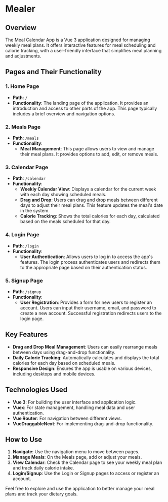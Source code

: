 # Mealer


## Overview

The Meal Calendar App is a Vue 3 application designed for managing weekly meal plans. It offers interactive features for meal scheduling and calorie tracking, with a user-friendly interface that simplifies meal planning and adjustments.

## Pages and Their Functionality

### 1. **Home Page**
- **Path**: `/`
- **Functionality**: The landing page of the application. It provides an introduction and access to other parts of the app. This page typically includes a brief overview and navigation options.

### 2. **Meals Page**
- **Path**: `/meals`
- **Functionality**: 
  - **Meal Management**: This page allows users to view and manage their meal plans. It provides options to add, edit, or remove meals.

### 3. **Calendar Page**
- **Path**: `/calendar`
- **Functionality**:
  - **Weekly Calendar View**: Displays a calendar for the current week with each day showing scheduled meals.
  - **Drag and Drop**: Users can drag and drop meals between different days to adjust their meal plans. This feature updates the meal's date in the system.
  - **Calorie Tracking**: Shows the total calories for each day, calculated based on the meals scheduled for that day.

### 4. **Login Page**
- **Path**: `/login`
- **Functionality**:
  - **User Authentication**: Allows users to log in to access the app's features. The login process authenticates users and redirects them to the appropriate page based on their authentication status.

### 5. **Signup Page**
- **Path**: `/signup`
- **Functionality**:
  - **User Registration**: Provides a form for new users to register an account. Users can input their username, email, and password to create a new account. Successful registration redirects users to the login page.

## Key Features

- **Drag and Drop Meal Management**: Users can easily rearrange meals between days using drag-and-drop functionality.
- **Daily Calorie Tracking**: Automatically calculates and displays the total calories for each day based on scheduled meals.
- **Responsive Design**: Ensures the app is usable on various devices, including desktops and mobile devices.

## Technologies Used

- **Vue 3**: For building the user interface and application logic.
- **Vuex**: For state management, handling meal data and user authentication.
- **Vue Router**: For navigation between different views.
- **VueDraggableNext**: For implementing drag-and-drop functionality.

## How to Use

1. **Navigate**: Use the navigation menu to move between pages.
2. **Manage Meals**: On the Meals page, add or adjust your meals.
3. **View Calendar**: Check the Calendar page to see your weekly meal plan and track daily calorie intake.
4. **Login/Signup**: Use the Login or Signup pages to access or register an account.

Feel free to explore and use the application to better manage your meal plans and track your dietary goals.
